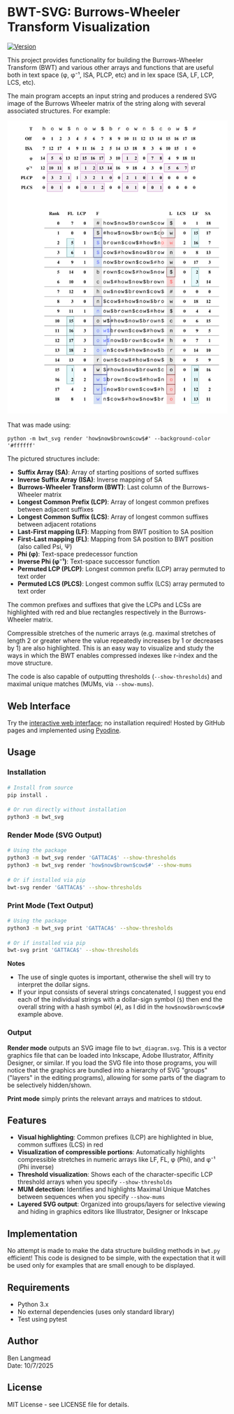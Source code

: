 # BWT-SVG: Burrows-Wheeler Transform Visualization

[![Version](https://img.shields.io/badge/version-0.1.2-blue.svg)](https://github.com/langmead/bwt-svg)

This project provides functionality for building the Burrows-Wheeler Transform (BWT) and various other arrays and functions that are useful both in text space (φ, φ⁻¹, ISA, PLCP, etc) and in lex space (SA, LF, LCP, LCS, etc).

The main program accepts an input string and produces a rendered SVG image of the Burrows Wheeler matrix of the string along with several associated structures.  For example:

![BWT Visualization Example](examples/brown_cow.svg)

That was made using:

```
python -m bwt_svg render 'how$now$brown$cow$#' --background-color '#ffffff'
```

The pictured structures include:

- **Suffix Array (SA)**: Array of starting positions of sorted suffixes
- **Inverse Suffix Array (ISA)**: Inverse mapping of SA
- **Burrows-Wheeler Transform (BWT)**: Last column of the Burrows-Wheeler matrix
- **Longest Common Prefix (LCP)**: Array of longest common prefixes between adjacent suffixes
- **Longest Common Suffix (LCS)**: Array of longest common suffixes between adjacent rotations
- **Last-First mapping (LF)**: Mapping from BWT position to SA position
- **First-Last mapping (FL)**: Mapping from SA position to BWT position (also called Psi, Ψ)
- **Phi (φ)**: Text-space predecessor function
- **Inverse Phi (φ⁻¹)**: Text-space successor function
- **Permuted LCP (PLCP)**: Longest common prefix (LCP) array permuted to text order
- **Permuted LCS (PLCS)**: Longest common suffix (LCS) array permuted to text order

The common prefixes and suffixes that give the LCPs and LCSs are highlighted with red and blue rectangles respectively in the Burrows-Wheeler matrix.

Compressible stretches of the numeric arrays (e.g. maximal stretches of length 2 or greater where the value repeatedly increases by 1 or decreases by 1) are also highlighted.  This is an easy way to visualize and study the ways in which the BWT enables compressed indexes like r-index and the move structure.

The code is also capable of outputting thresholds (`--show-thresholds`) and maximal unique matches (MUMs, via `--show-mums`).

## Web Interface

Try the [interactive web interface](https://benlangmead.github.io/bwt-svg/); no installation required!  Hosted by GitHub pages and implemented using [Pyodine](https://pyodide.org).

## Usage

### Installation
```bash
# Install from source
pip install .

# Or run directly without installation
python3 -m bwt_svg
```

### Render Mode (SVG Output)
```bash
# Using the package
python3 -m bwt_svg render 'GATTACA$' --show-thresholds
python3 -m bwt_svg render 'how$now$brown$cow$#' --show-mums

# Or if installed via pip
bwt-svg render 'GATTACA$' --show-thresholds
```

### Print Mode (Text Output)
```bash
# Using the package
python3 -m bwt_svg print 'GATTACA$' --show-thresholds

# Or if installed via pip
bwt-svg print 'GATTACA$' --show-thresholds
```

**Notes**
- The use of single quotes is important, otherwise the shell will try to interpret the dollar signs.
- If your input consists of several strings concatenated, I suggest you end each of the individual strings with a dollar-sign symbol (`$`) then end the overall string with a hash symbol (`#`), as I did in the `how$now$brown$cow$#` example above.

### Output

**Render mode** outputs an SVG image file to `bwt_diagram.svg`. This is a vector graphics file that can be loaded into Inkscape, Adobe Illustrator, Affinity Designer, or similar. If you load the SVG file into those programs, you will notice that the graphics are bundled into a hierarchy of SVG "groups" ("layers" in the editing programs), allowing for some parts of the diagram to be selectively hidden/shown.

**Print mode** simply prints the relevant arrays and matrices to stdout.

## Features

- **Visual highlighting**: Common prefixes (LCP) are highlighted in blue, common suffixes (LCS) in red
- **Visualization of compressible portions**: Automatically highlights compressible stretches in numeric arrays like LF, FL, φ (Phi), and φ⁻¹ (Phi inverse)
- **Threshold visualization**: Shows each of the character-specific LCP threshold arrays when you specify `--show-thresholds`
- **MUM detection**: Identifies and highlights Maximal Unique Matches between sequences when you specify `--show-mums`
- **Layered SVG output**: Organized into groups/layers for selective viewing and hiding in graphics editors like Illustrator, Designer or Inkscape

## Implementation

No attempt is made to make the data structure building methods in `bwt.py` efficient! This code is designed to be simple, with the expectation that it will be used only for examples that are small enough to be displayed.

## Requirements

- Python 3.x
- No external dependencies (uses only standard library)
- Test using pytest

## Author

Ben Langmead  
Date: 10/7/2025

## License

MIT License - see LICENSE file for details.
